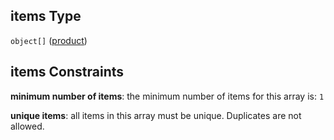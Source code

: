## items Type

`object[]` ([product](purchase-properties-purchased-items-product.md))

## items Constraints

**minimum number of items**: the minimum number of items for this array is: `1`

**unique items**: all items in this array must be unique. Duplicates are not allowed.
